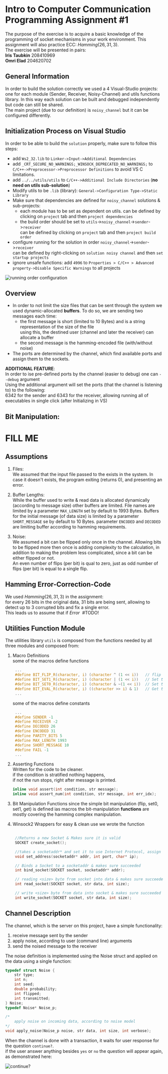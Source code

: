 # Intro to Computer Communication<br>Programming Assignment #1
The purpose of the exercise is to acquire a basic knowledge of the programming of socket mechanisms in your work environment.
This assignment will also practice ECC: $Hamming(26,31,3)$.  
The exercise will be presented in pairs:  
**Iris Taubkin** 208410969  
**Omri Elad** 204620702

## General Information  
In order to build the solution correctly we used a 4 Visual-Studio projects:  
one for each module (Sender, Receiver, Noisy-Channel) and utils functions library.
In this way each solution can be built and debugged independently but code can still be shared.  
The main project (due to our definition) is `noisy_channel` but it can be configured differently.

## Initialization Process on Visual Studio  
In order to be able to build the  `solution` properly, make sure to follow this steps:
* add `Ws2_32.lib` to `Linker->Input->Additional Dependencies`  
* add `_CRT_SECURE_NO_WARNINGS;_WINSOCK_DEPRECATED_NO_WARNINGS;` to `C/C++->Preprocessor->Preprocessor Definitions` to avoid VS C limitations.  
* add `../../utils/utils` to `C/C++->Additional Include Directories` (**no need on utils sub-solution**)  
* Modify utils to be `.lib` (library): `General->Configuration Type->Static Library`  
* Make sure that dependencies are defined for `noisy_channel` solutions & sub-projects:
  * each module has to be set as dependent on utils.
    can be defined by clicking on `project` tab and then `project dependencies`
  * the build order should be set to `utils`->`noisy_channel`->`sender`->`receiver`  
    can be defined by clicking on `project` tab and then `project build order`
* configure running for the solution in order `noisy_channel`->`sender`->`receiver`  
  can be defined by right-clicking on `solution noisy channel` and then `set startup projects`
* ignore unsafe functions: add `4996` to  `Properties > C/C++ > Advanced property->Disable Specific Warnings` to all projects

![running order configuration](./config.jpg)


## Overview
* In order to not limit the size files that can be sent through the system we used dynamic-allocated **buffers**.
  To do so, we are sending two messages each time:
    * the first message is short (limited to 10 Bytes) and is a string representation of the size of the file  
      using this, the destined user (channel and later the receiver) can allocate a buffer
    * the second message is the hamming-encoded file (with/without noise)
* The ports are determined by the channel, which find available ports and assign them to the sockets.  

**ADDITIONAL FEATURE**:  
In order to ise pre-defined ports by the channel (easier to debug) one can `--debug` argument  
Using the additional argument will set the ports (that the channel is listening to) to the following:  
6342 for the sender and 6343 for the receiver, allowing running all of executables in single click (after Initializing in VS)

## Bit Manipulation:
# FILL ME

## Assumptions
1. Files:  
   We assumed that the input file passed to the exists in the system.
   In case it doesn't exists, the program exiting (returns 0), and presenting an error.

2. Buffer Lengths:  
   While the buffer used to write & read data is allocated dynamically (according to message size) other buffers are limited.
   File names are limited by a parameter `MAX_LENGTH` set by default to 1993 Bytes.
   Buffers for the initial message (of data size) is limited by a parameter `SHORT_MESSAGE` se by default to 10 Bytes.
   parameter `ENCODED` and `DECODED` are limiting buffer according to hamming requirements.

3. Noise:  
We assumed a bit can be flipped only once in the channel. Allowing bits to be flipped more then once is adding complexity to the calculation, in addition to making the problem less complicated, since a bit can be either flipped or not.  
An even number of flips (per bit) is qual to zero, just as odd number of flips (per bit) is equal to a single flip.

## Hamming Error-Correction-Code  
We used $Hamming(26,31,3)$ in the assignment:  
for every 26 bits in the original data, 31 bits are being sent, allowing to detect up to 3 corrupted bits and fix a single error.  
This leads us to assume that if $Error~$ #TODO!

## Utilities Function Module
The utilities library `utils` is composed from the functions needed by all three modules and composed from:
1. Macro Definitions  
   some of the macros define functions
   ```C
    ...
    #define BIT_FLIP_R(character, i) (character ^ (1 << i))   // flip the ith bit from right in character
    #define BIT_SET1_R(character, i) (character | (1 << i))   // Set the ith bit from right in character to 1
    #define BIT_SET0_R(character, i) (character & ~(1 << i))  // Set the ith bit from right in character to 0
    #define BIT_EVAL_R(character, i) ((character >> i) & 1)   // Get the ith bit from right in character
    ...
   ```
   some of the macros define constants 
   ```C
    ...
    #define SENDER -1
    #define RECEIVER -2
    #define DECODED 26
    #define ENCODED 31
    #define PARITY_BITS 5
    #define MAX_LENGTH 1993
    #define SHORT_MESSAGE 10
    #define FAIL -1
    ...
   ```
2. Asserting Functions  
   Written for the code to be cleaner.  
   if the condition is stratified nothing happens,  
   if not the run stops, right after message is printed.
   ```C
   inline void assert(int condition, str message);
   inline void assert_num(int condition, str message, int err_idx);
   ```
   
3. Bit Manipulation Functions
   since the simple bit manipulation (flip, set0, set1, get) is defined ias macros
   the bit-manipulation **functions** are mostly covering the hamming complex manipulation.
   
4. Winsock2 Wrappers 
   for easy & clean use we wrote the function 
   ```C
    
    //Returns a new Socket & Makes sure it is valid
    SOCKET create_socket();

    //takes a socketaddr* and set it to use Internet Protocol, assign it to port and IP
    void set_address(socketaddr* addr, int port, char* ip);

    // Binds a Socket to a socketaddr & makes sure succeeded
    int bind_socket(SOCKET socket, socketaddr* addr);

    // reading <size> byte from socket into data & makes sure succeeded
    int read_socket(SOCKET socket, str data, int size);

    // write <size> byte from data into socket & makes sure succeeded
    int write_socket(SOCKET socket, str data, int size);
   ```
   

## Channel Description
The channel, which is the server on this project, have a simple functionality:
1. receive message sent by the sender
2. apply noise, according to user (command line) arguments
3. send the noised message to the receiver


The noise definition is implemented using the Noise struct and applied on the data using a single function:  
  ```C
  typedef struct Noise {
      str type;
      int n;
      int seed;
      double probability;
      int flipped;
      int transmitted;
  } Noise;
  typedef Noise* Noise_p;

  /*
      apply noise on incoming data, according to noise model
  */
  void apply_noise(Noise_p noise, str data, int size, int verbose);
  ```

When the channel is done with a transaction, it waits for user response for the question `continue?`.  
if the user answer anything besides `yes` or `no` the question will appear again, as demonstrated here:  

![continue?](./continue.jpg)
